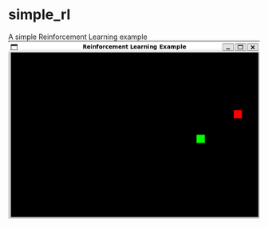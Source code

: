 # simple_rl
A simple Reinforcement Learning example
![Alt text](img/reinfo_banner.png?raw=true "Screenshot")
